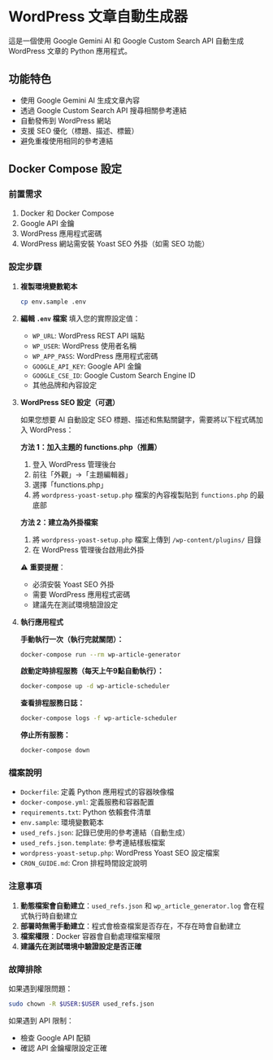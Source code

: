 # WordPress 文章自動生成器

這是一個使用 Google Gemini AI 和 Google Custom Search API 自動生成 WordPress 文章的 Python 應用程式。

## 功能特色

- 使用 Google Gemini AI 生成文章內容
- 透過 Google Custom Search API 搜尋相關參考連結
- 自動發佈到 WordPress 網站
- 支援 SEO 優化（標題、描述、標籤）
- 避免重複使用相同的參考連結

## Docker Compose 設定

### 前置需求

1. Docker 和 Docker Compose
2. Google API 金鑰
3. WordPress 應用程式密碼
4. WordPress 網站需安裝 Yoast SEO 外掛（如需 SEO 功能）

### 設定步驟

1. **複製環境變數範本**
   ```bash
   cp env.sample .env
   ```

2. **編輯 `.env` 檔案**
   填入您的實際設定值：
   - `WP_URL`: WordPress REST API 端點
   - `WP_USER`: WordPress 使用者名稱
   - `WP_APP_PASS`: WordPress 應用程式密碼
   - `GOOGLE_API_KEY`: Google API 金鑰
   - `GOOGLE_CSE_ID`: Google Custom Search Engine ID
   - 其他品牌和內容設定

3. **WordPress SEO 設定（可選）**
   
   如果您想要 AI 自動設定 SEO 標題、描述和焦點關鍵字，需要將以下程式碼加入 WordPress：
   
   **方法 1：加入主題的 functions.php（推薦）**
   1. 登入 WordPress 管理後台
   2. 前往「外觀」→「主題編輯器」
   3. 選擇「functions.php」
   4. 將 `wordpress-yoast-setup.php` 檔案的內容複製貼到 `functions.php` 的最底部
   
   **方法 2：建立為外掛檔案**
   1. 將 `wordpress-yoast-setup.php` 檔案上傳到 `/wp-content/plugins/` 目錄
   2. 在 WordPress 管理後台啟用此外掛
   
   ⚠️ **重要提醒**：
   - 必須安裝 Yoast SEO 外掛
   - 需要 WordPress 應用程式密碼
   - 建議先在測試環境驗證設定

4. **執行應用程式**

   **手動執行一次（執行完就關閉）：**
   ```bash
   docker-compose run --rm wp-article-generator
   ```

   **啟動定時排程服務（每天上午9點自動執行）：**
   ```bash
   docker-compose up -d wp-article-scheduler
   ```

   **查看排程服務日誌：**
   ```bash
   docker-compose logs -f wp-article-scheduler
   ```

   **停止所有服務：**
   ```bash
   docker-compose down
   ```

### 檔案說明

- `Dockerfile`: 定義 Python 應用程式的容器映像檔
- `docker-compose.yml`: 定義服務和容器配置
- `requirements.txt`: Python 依賴套件清單
- `env.sample`: 環境變數範本
- `used_refs.json`: 記錄已使用的參考連結（自動生成）
- `used_refs.json.template`: 參考連結樣板檔案
- `wordpress-yoast-setup.php`: WordPress Yoast SEO 設定檔案
- `CRON_GUIDE.md`: Cron 排程時間設定說明

### 注意事項

1. **動態檔案會自動建立**：`used_refs.json` 和 `wp_article_generator.log` 會在程式執行時自動建立
2. **部署時無需手動建立**：程式會檢查檔案是否存在，不存在時會自動建立
3. **檔案權限**：Docker 容器會自動處理檔案權限
4. **建議先在測試環境中驗證設定是否正確**

### 故障排除

如果遇到權限問題：
```bash
sudo chown -R $USER:$USER used_refs.json
```

如果遇到 API 限制：
- 檢查 Google API 配額
- 確認 API 金鑰權限設定正確
